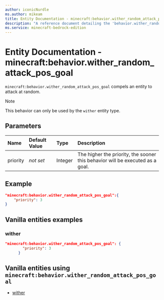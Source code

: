 ```yaml
---
author: iconicNurdle
ms.author: mikeam
title: Entity Documentation - minecraft:behavior.wither_random_attack_pos_goal
description: "A reference document detailing the 'behavior.wither_random_attack_pos_goal' entity goal"
ms.service: minecraft-bedrock-edition
---
```


# Entity Documentation - minecraft:behavior.wither_random_attack_pos_goal

`minecraft:behavior.wither_random_attack_pos_goal` compels an entity to attack at random.

> [!NOTE]
> This behavior can only be used by the `wither` entity type.

## Parameters

|Name |Default Value  |Type  |Description  |
|:----------|:----------|:----------|:----------|
|priority|*not set*|Integer|The higher the priority, the sooner this behavior will be executed as a goal.|

## Example

```json
"minecraft:behavior.wither_random_attack_pos_goal":{
    "priority": 3
}
```

## Vanilla entities examples

### wither

```json
"minecraft:behavior.wither_random_attack_pos_goal": {
        "priority": 3
      }
```

## Vanilla entities using `minecraft:behavior.wither_random_attack_pos_goal`

- [wither](../../../../Source/VanillaBehaviorPack_Snippets/entities/wither.md)
